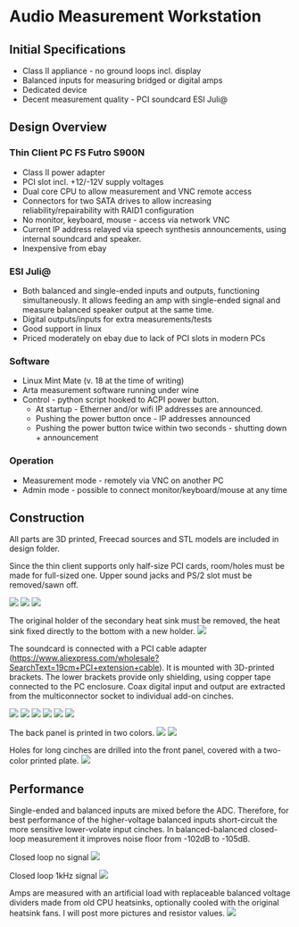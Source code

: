 # Audio Measurement Workstation
## Initial Specifications
- Class II appliance - no ground loops incl. display
- Balanced inputs for measuring bridged or digital amps
- Dedicated device
- Decent measurement quality - PCI soundcard ESI Juli@

## Design Overview
### Thin Client PC FS Futro S900N
- Class II power adapter
- PCI slot incl. +12/-12V supply voltages
- Dual core CPU to allow measurement and VNC remote access
- Connectors for two SATA drives to allow increasing reliability/repairability with RAID1 configuration
- No monitor, keyboard, mouse - access via network VNC
- Current IP address relayed via speech synthesis announcements, using internal soundcard and speaker.
- Inexpensive from ebay

### ESI Juli@
- Both balanced and single-ended inputs and outputs, functioning simultaneously. It allows feeding an amp with single-ended signal and measure balanced speaker output at the same time.
- Digital outputs/inputs for extra measurements/tests
- Good support in linux
- Priced moderately on ebay due to lack of PCI slots in modern PCs


### Software
- Linux Mint Mate (v. 18 at the time of writing)
- Arta measurement software running under wine
- Control - python script hooked to ACPI power button.
  - At startup - Etherner and/or wifi IP addresses are announced.
  - Pushing the power button once - IP addresses announced
  - Pushing the power button twice within two seconds - shutting down + announcement

### Operation
- Measurement mode - remotely via VNC on another PC
- Admin mode - possible to connect monitor/keyboard/mouse at any time


## Construction
All parts are 3D printed, Freecad sources and STL models are included in design folder.

Since the thin client supports only half-size PCI cards, room/holes must be made for full-sized one. Upper sound jacks and PS/2 slot must be removed/sawn off.

<img src="https://github.com/pavhofman/measurement-station/raw/master/images/1.jpg">
<img src="https://github.com/pavhofman/measurement-station/raw/master/images/3.jpg">
<img src="https://github.com/pavhofman/measurement-station/raw/master/images/4.jpg">

The original holder of the secondary heat sink must be removed, the heat sink fixed directly to the bottom with a new holder.
<img src="https://github.com/pavhofman/measurement-station/raw/master/images/2.jpg">

The soundcard is connected with a PCI cable adapter (https://www.aliexpress.com/wholesale?SearchText=19cm+PCI+extension+cable). It is mounted with 3D-printed brackets. The lower brackets provide only shielding, using copper tape connected to the PC enclosure.
Coax digital input and output are extracted from the multiconnector socket to individual add-on cinches.

<img src="https://github.com/pavhofman/measurement-station/raw/master/images/5.jpg">
<img src="https://github.com/pavhofman/measurement-station/raw/master/images/6.jpg">
<img src="https://github.com/pavhofman/measurement-station/raw/master/images/7.jpg">
<img src="https://github.com/pavhofman/measurement-station/raw/master/images/8.jpg">
<img src="https://github.com/pavhofman/measurement-station/raw/master/images/9.jpg">
<img src="https://github.com/pavhofman/measurement-station/raw/master/images/10.jpg">

The back panel is printed in two colors.
<img src="https://github.com/pavhofman/measurement-station/raw/master/images/12.jpg">
<img src="https://github.com/pavhofman/measurement-station/raw/master/images/13.jpg">

Holes for long cinches are drilled into the front panel, covered with a two-color printed plate.
<img src="https://github.com/pavhofman/measurement-station/raw/master/images/11.jpg">

## Performance
Single-ended and balanced inputs are mixed before the ADC. Therefore, for best performance of the higher-voltage balanced inputs short-circuit the more sensitive lower-volate input cinches. In balanced-balanced closed-loop measurement it improves noise floor from -102dB to -105dB.

Closed loop no signal
<img src="https://github.com/pavhofman/measurement-station/raw/master/images/loop.png">

Closed loop 1kHz signal
<img src="https://github.com/pavhofman/measurement-station/raw/master/images/1khz_loop.png">

Amps are measured with an artificial load with replaceable balanced voltage dividers made from old CPU heatsinks, optionally cooled with the original heatsink fans. I will post more pictures and resistor values.
<img src="https://github.com/pavhofman/measurement-station/raw/master/images/14.jpg">
